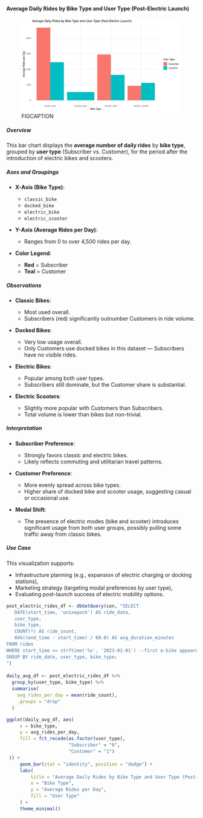 #### Average Daily Rides by Bike Type and User Type (Post-Electric Launch)

<figure class="float-right">
  <a href="../images/Avg_Daily_Rides_by_Bike_and_User_Type_post_elec.png" target="_blank" title="Select image to open full sized chart">
  <img src="../images/thumbnails/Avg_Daily_Rides_by_Bike_and_User_Type_post_elec.png" alt="ALT_TEXT">
  </a>
  <figcaption>
  FIGCAPTION
  </figcaption>
</figure>

##### Overview
This bar chart displays the **average number of daily rides** by **bike type**, grouped by **user type** (Subscriber vs. Customer), for the period after the introduction of electric bikes and scooters.

##### Axes and Groupings

- **X-Axis (Bike Type)**:
  - `classic_bike`
  - `docked_bike`
  - `electric_bike`
  - `electric_scooter`

- **Y-Axis (Average Rides per Day)**:
  - Ranges from 0 to over 4,500 rides per day.

- **Color Legend**:
  - **Red** = Subscriber
  - **Teal** = Customer

##### Observations

- **Classic Bikes**:
  - Most used overall.
  - Subscribers (red) significantly outnumber Customers in ride volume.

- **Docked Bikes**:
  - Very low usage overall.
  - Only Customers use docked bikes in this dataset — Subscribers have no visible rides.

- **Electric Bikes**:
  - Popular among both user types.
  - Subscribers still dominate, but the Customer share is substantial.

- **Electric Scooters**:
  - Slightly more popular with Customers than Subscribers.
  - Total volume is lower than bikes but non-trivial.

##### Interpretation

- **Subscriber Preference**:
  - Strongly favors classic and electric bikes.
  - Likely reflects commuting and utilitarian travel patterns.

- **Customer Preference**:
  - More evenly spread across bike types.
  - Higher share of docked bike and scooter usage, suggesting casual or occasional use.

- **Modal Shift**:
  - The presence of electric modes (bike and scooter) introduces significant usage from both user groups, possibly pulling some traffic away from classic bikes.

##### Use Case

This visualization supports:
- Infrastructure planning (e.g., expansion of electric charging or docking stations),
- Marketing strategy (targeting modal preferences by user type),
- Evaluating post-launch success of electric mobility options.


```R
post_electric_rides_df <- dbGetQuery(con, "SELECT
   DATE(start_time, 'unixepoch') AS ride_date,
   user_type,
   bike_type,
   COUNT(*) AS ride_count,
   AVG((end_time - start_time) / 60.0) AS avg_duration_minutes
FROM rides
WHERE start_time >= strftime('%s', '2023-01-01') --first e-bike appeared
GROUP BY ride_date, user_type, bike_type;
")

daily_avg_df <- post_electric_rides_df %>%
  group_by(user_type, bike_type) %>%
  summarise(
    avg_rides_per_day = mean(ride_count),
    .groups = "drop"
  )
```

```R
ggplot(daily_avg_df, aes(
     x = bike_type,
     y = avg_rides_per_day,
     fill = fct_recode(as.factor(user_type),
                       "Subscriber" = "0",
                       "Customer" = "1")
 )) +
     geom_bar(stat = "identity", position = "dodge") +
     labs(
         title = "Average Daily Rides by Bike Type and User Type (Post-Electric Launch)",
         x = "Bike Type",
         y = "Average Rides per Day",
         fill = "User Type"
     ) +
     theme_minimal()
```
